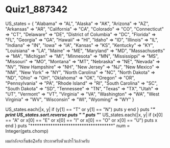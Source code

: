 # Quiz1_887342
US_states =  { "Alabama" => "AL",
	"Alaska" => "AK",
	"Arizona" => "AZ",
	"Arkansas" => "AR",
	"California" => "CA",
	"Colorado" => "CO",
	"Connecticut" => "CT",
	"Delaware" => "DE",
	"District of Columbia" => "DC",
	"Florida" => "FL",
	"Georgia" => "GA",
	"Hawaii" => "HI",
	"Idaho" => "ID",
	"Illinois" => "IL",
	"Indiana" => "IN",
	"Iowa" => "IA",
	"Kansas" => "KS",
	"Kentucky" => "KY",
	"Louisiana" => "LA",
	"Maine" => "ME",
	"Maryland" => "MD",
	"Massachusetts" => "MA",
	"Michigan" => "MI",
	"Minnesota" => "MN",
	"Mississippi" => "MS",
	"Missouri" => "MO",
	"Montana" => "MT",
	"Nebraska" => "NE",
	"Nevada" => "NV",
	"New Hampshire" => "NH",
	"New Jersey" => "NJ",
	"New Mexico" => "NM",
	"New York" => "NY",
	"North Carolina" => "NC",
	"North Dakota" => "ND",
	"Ohio" => "OH",
	"Oklahoma" => "OK",
	"Oregon" => "OR",
	"Pennsylvania" => "PA",
	"Rhode Island" => "RI",
	"South Carolina" => "SC",
	"South Dakota" => "SD",
	"Tennessee" => "TN",
	"Texas" => "TX",
	"Utah" => "UT",
	"Vermont" => "VT",
	"Virginia" => "VA",
	"Washington" => "WA",
	"West Virginia" => "WV",
	"Wisconsin" => "WI",
	"Wyoming" => "WY" }
	
US_states.each{|x, y| 
    if (y[1] == "T" or y[1] == "N")
        puts y
	end
}
puts "*************************************"
print US_states.sort.reverse
puts " "
puts "*************************************"
US_states.each{|x, y| 
    if (x[0] == "A" or x[0] == "E" or x[0] == "I" or x[0] == "O" or x[0] == "U")
        puts x
	end
}
puts "*************************************"
num = Integer(gets.chomp)

ผมกำลังจะเริ่มข้อ2ครับ ประกาศรับตัวแปรไว้เเล้วครับ

